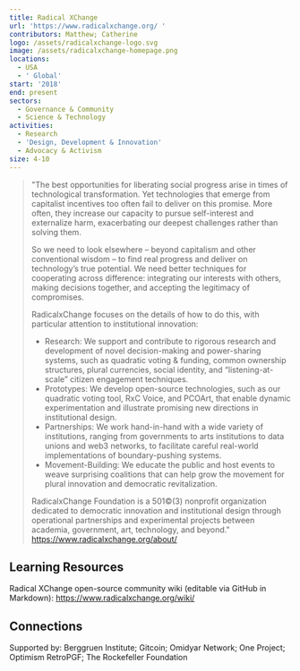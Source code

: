 ```yaml
---
title: Radical XChange
url: 'https://www.radicalxchange.org/ '
contributors: Matthew; Catherine
logo: /assets/radicalxchange-logo.svg
image: /assets/radicalxchange-homepage.png
locations:
  - USA
  - ' Global'
start: '2018'
end: present
sectors:
  - Governance & Community
  - Science & Technology
activities:
  - Research
  - 'Design, Development & Innovation'
  - Advocacy & Activism
size: 4-10
---
```

> "The best opportunities for liberating social progress arise in times of technological transformation. Yet technologies that emerge from capitalist incentives too often fail to deliver on this promise. More often, they increase our capacity to pursue self-interest and externalize harm, exacerbating our deepest challenges rather than solving them.
> 
> So we need to look elsewhere – beyond capitalism and other conventional wisdom – to find real progress and deliver on technology’s true potential. We need better techniques for cooperating across difference: integrating our interests with others, making decisions together, and accepting the legitimacy of compromises.
> 
> RadicalxChange focuses on the details of how to do this, with particular attention to institutional innovation:
> 
> - Research: We support and contribute to rigorous research and development of novel decision-making and power-sharing systems, such as quadratic voting & funding, common ownership structures, plural currencies, social identity, and “listening-at-scale” citizen engagement techniques.
> - Prototypes: We develop open-source technologies, such as our quadratic voting tool, RxC Voice, and PCOArt, that enable dynamic experimentation and illustrate promising new directions in institutional design.
> - Partnerships: We work hand-in-hand with a wide variety of institutions, ranging from governments to arts institutions to data unions and web3 networks, to facilitate careful real-world implementations of boundary-pushing systems.
> - Movement-Building: We educate the public and host events to weave surprising coalitions that can help grow the movement for plural innovation and democratic revitalization.
> 
> RadicalxChange Foundation is a 501©(3) nonprofit organization dedicated to democratic innovation and institutional design through operational partnerships and experimental projects between academia, government, art, technology, and beyond."
> https://www.radicalxchange.org/about/ 

## Learning Resources

Radical XChange open-source community wiki (editable via GitHub in Markdown): https://www.radicalxchange.org/wiki/ 

## Connections

Supported by: Berggruen Institute; Gitcoin; Omidyar Network; One Project; Optimism RetroPGF; The Rockefeller Foundation
